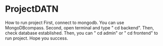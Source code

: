 # ProjectDATN
How to run project
First, connect to mongodb. You can use MongoDBcompass.
Second, open terminal and type " cd backend". Then, check database established.
Then, you can " cd admin" or " cd frontend" to run project.
Hope you success.
